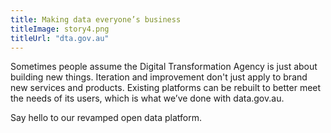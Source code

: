 ```yaml
---
title: Making data everyone’s business
titleImage: story4.png
titleUrl: "dta.gov.au"
---
```

<p>Sometimes people assume the Digital Transformation Agency is just about building new things. Iteration and improvement don't just apply to brand new services and products. Existing platforms can be rebuilt to better meet the needs of its users, which is what we’ve done with data.gov.au.</p>

<p>Say hello to our revamped open data platform.</p>

